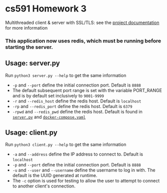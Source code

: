 # cs591 Homework 3

Multithreaded client & server with SSL/TLS: see the [project documentation](HomeWork3.pdf) for more information

### This application now uses redis, which must be running before starting the server. 

## Usage: server.py

Run `python3 server.py --help` to get the same information

- `-p` and `--port` define the initial connection port. Default is `8888`
- The default subsequent port range is set with the variable PORT_RANGE and is by default set inclusively to `9001-9999`
- `-r` and `--redis_host` define the redis host. Default is `localhost`
- `-rp` and `--redis_port` define the redis host. Default is `6379`
- `-rpwd` and `--redis_pwd` define the redis host. Default is found in [`server.py`](server.py) and [`docker-compose.yaml`](docker-compose.yaml)


## Usage: client.py

Run `python3 client.py --help` to get the same information

- `-a` and `--address` define the IP address to connect to. Default is `localhost`
- `-p` and `--port` define the initial connection port. Default is `8888`
- `-u` and `--user` and `--username` define the username to log in with. The default is the UUID generated at runtime. 
- The `-c` option is used for testing to allow the user to attempt to connect to another client's connection. 

